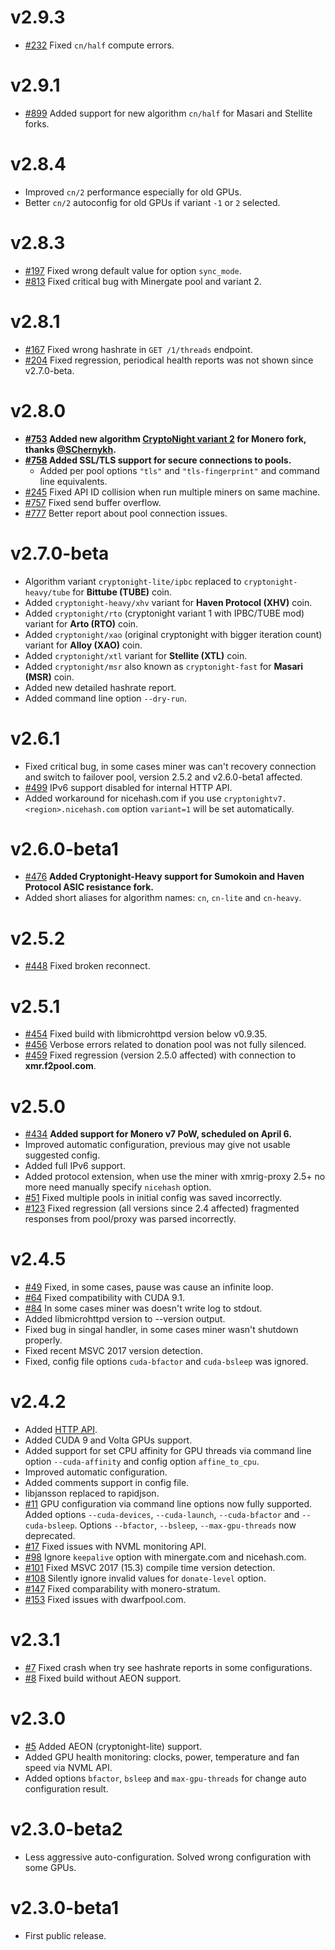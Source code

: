 # v2.9.3
- [#232](https://github.com/xmrig/xmrig-nvidia/pull/232) Fixed `cn/half` compute errors.

# v2.9.1
- [#899](https://github.com/xmrig/xmrig/issues/899) Added support for new algorithm `cn/half` for Masari and Stellite forks.

# v2.8.4
- Improved `cn/2` performance especially for old GPUs.
- Better `cn/2` autoconfig for old GPUs if variant `-1` or `2` selected.

# v2.8.3
- [#197](https://github.com/xmrig/xmrig/issues/197) Fixed wrong default value for option `sync_mode`.
- [#813](https://github.com/xmrig/xmrig/issues/813) Fixed critical bug with Minergate pool and variant 2.

# v2.8.1
- [#167](https://github.com/xmrig/xmrig-amd/issues/167) Fixed wrong hashrate in `GET /1/threads` endpoint.
- [#204](https://github.com/xmrig/xmrig-nvidia/issues/204) Fixed regression, periodical health reports was not shown since v2.7.0-beta.

# v2.8.0
- **[#753](https://github.com/xmrig/xmrig/issues/753) Added new algorithm [CryptoNight variant 2](https://github.com/xmrig/xmrig/issues/753) for Monero fork, thanks [@SChernykh](https://github.com/SChernykh).**
- **[#758](https://github.com/xmrig/xmrig/issues/758) Added SSL/TLS support for secure connections to pools.**
  - Added per pool options `"tls"` and `"tls-fingerprint"` and command line equivalents.  
- [#245](https://github.com/xmrig/xmrig-proxy/issues/245) Fixed API ID collision when run multiple miners on same machine.
- [#757](https://github.com/xmrig/xmrig/issues/757) Fixed send buffer overflow.
- [#777](https://github.com/xmrig/xmrig/issues/777) Better report about pool connection issues. 

# v2.7.0-beta
- Algorithm variant `cryptonight-lite/ipbc` replaced to `cryptonight-heavy/tube` for **Bittube (TUBE)** coin.
- Added `cryptonight-heavy/xhv` variant for **Haven Protocol (XHV)** coin.
- Added `cryptonight/rto` (cryptonight variant 1 with IPBC/TUBE mod) variant for **Arto (RTO)** coin.
- Added `cryptonight/xao` (original cryptonight with bigger iteration count) variant for **Alloy (XAO)** coin.
- Added `cryptonight/xtl` variant for **Stellite (XTL)** coin.
- Added `cryptonight/msr` also known as `cryptonight-fast` for **Masari (MSR)** coin.
- Added new detailed hashrate report.
- Added command line option `--dry-run`.

# v2.6.1
- Fixed critical bug, in some cases miner was can't recovery connection and switch to failover pool, version 2.5.2 and v2.6.0-beta1 affected.
- [#499](https://github.com/xmrig/xmrig/issues/499) IPv6 support disabled for internal HTTP API.
- Added workaround for nicehash.com if you use `cryptonightv7.<region>.nicehash.com` option `variant=1` will be set automatically.

# v2.6.0-beta1
 - [#476](https://github.com/xmrig/xmrig/issues/476) **Added Cryptonight-Heavy support for Sumokoin and Haven Protocol ASIC resistance fork.**
 - Added short aliases for algorithm names: `cn`, `cn-lite` and `cn-heavy`.
 
# v2.5.2
- [#448](https://github.com/xmrig/xmrig/issues/478) Fixed broken reconnect.

# v2.5.1
- [#454](https://github.com/xmrig/xmrig/issues/454) Fixed build with libmicrohttpd version below v0.9.35.
- [#456](https://github.com/xmrig/xmrig/issues/459) Verbose errors related to donation pool was not fully silenced.
- [#459](https://github.com/xmrig/xmrig/issues/459) Fixed regression (version 2.5.0 affected) with connection to **xmr.f2pool.com**.

# v2.5.0
- [#434](https://github.com/xmrig/xmrig/issues/434) **Added support for Monero v7 PoW, scheduled on April 6.**
- Improved automatic configuration, previous may give not usable suggested config.
- Added full IPv6 support.
- Added protocol extension, when use the miner with xmrig-proxy 2.5+ no more need manually specify `nicehash` option.
- [#51](https://github.com/xmrig/xmrig-amd/issues/51) Fixed multiple pools in initial config was saved incorrectly.
- [#123](https://github.com/xmrig/xmrig-proxy/issues/123) Fixed regression (all versions since 2.4 affected) fragmented responses from pool/proxy was parsed incorrectly.

# v2.4.5
 - [#49](https://github.com/xmrig/xmrig-amd/issues/49) Fixed, in some cases, pause was cause an infinite loop.
 - [#64](https://github.com/xmrig/xmrig-nvidia/issues/64) Fixed compatibility with CUDA 9.1.
 - [#84](https://github.com/xmrig/xmrig-nvidia/issues/84) In some cases miner was doesn't write log to stdout.
 - Added libmicrohttpd version to --version output.
 - Fixed bug in singal handler, in some cases miner wasn't shutdown properly.
 - Fixed recent MSVC 2017 version detection.
 - Fixed, config file options `cuda-bfactor` and `cuda-bsleep` was ignored.

# v2.4.2
 - Added [HTTP API](https://github.com/xmrig/xmrig/wiki/API).
 - Added CUDA 9 and Volta GPUs support.
 - Added support for set CPU affinity for GPU threads via command line option `--cuda-affinity` and config option `affine_to_cpu`.
 - Improved automatic configuration.
 - Added comments support in config file.
 - libjansson replaced to rapidjson.
 - [#11](https://github.com/xmrig/xmrig-nvidia/issues/11#issuecomment-336796627) GPU configuration via command line options now fully supported. Added options `--cuda-devices`, `--cuda-launch`, `--cuda-bfactor` and `--cuda-bsleep`. Options `--bfactor`, `--bsleep`, `--max-gpu-threads` now deprecated.
 - [#17](https://github.com/xmrig/xmrig-nvidia/issues/17) Fixed issues with NVML monitoring API.
 - [#98](https://github.com/xmrig/xmrig/issues/98) Ignore `keepalive` option with minergate.com and nicehash.com.
 - [#101](https://github.com/xmrig/xmrig/issues/101) Fixed MSVC 2017 (15.3) compile time version detection.
 - [#108](https://github.com/xmrig/xmrig/issues/108) Silently ignore invalid values for `donate-level` option.
 - [#147](https://github.com/xmrig/xmrig/issues/147) Fixed comparability with monero-stratum.
 - [#153](https://github.com/xmrig/xmrig/issues/153) Fixed issues with dwarfpool.com.
 
# v2.3.1
- [#7](https://github.com/xmrig/xmrig-nvidia/issues/7) Fixed crash when try see hashrate reports in some configurations.
- [#8](https://github.com/xmrig/xmrig-nvidia/issues/8) Fixed build without AEON support.

# v2.3.0
- [#5](https://github.com/xmrig/xmrig-nvidia/issues/5) Added AEON (cryptonight-lite) support.
- Added GPU health monitoring: clocks, power, temperature and fan speed via NVML API.
- Added options `bfactor`, `bsleep` and `max-gpu-threads` for change auto configuration result.

# v2.3.0-beta2
- Less aggressive auto-configuration. Solved wrong configuration with some GPUs.

# v2.3.0-beta1
- First public release.

